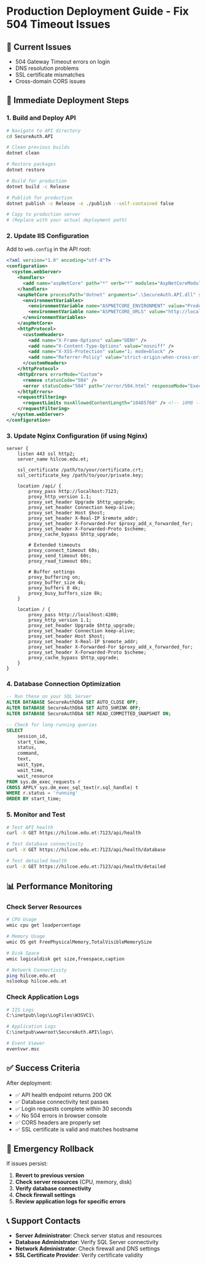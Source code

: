 # Production Deployment Guide - Fix 504 Timeout Issues

## 🚨 **Current Issues**
- 504 Gateway Timeout errors on login
- DNS resolution problems
- SSL certificate mismatches
- Cross-domain CORS issues

## 🔧 **Immediate Deployment Steps**

### 1. **Build and Deploy API**
```bash
# Navigate to API directory
cd SecureAuth.API

# Clean previous builds
dotnet clean

# Restore packages
dotnet restore

# Build for production
dotnet build -c Release

# Publish for production
dotnet publish -c Release -o ./publish --self-contained false

# Copy to production server
# (Replace with your actual deployment path)
```

### 2. **Update IIS Configuration**
Add to `web.config` in the API root:
```xml
<?xml version="1.0" encoding="utf-8"?>
<configuration>
  <system.webServer>
    <handlers>
      <add name="aspNetCore" path="*" verb="*" modules="AspNetCoreModuleV2" resourceType="Unspecified" />
    </handlers>
    <aspNetCore processPath="dotnet" arguments=".\SecureAuth.API.dll" stdoutLogEnabled="false" stdoutLogFile=".\logs\stdout" hostingModel="inprocess">
      <environmentVariables>
        <environmentVariable name="ASPNETCORE_ENVIRONMENT" value="Production" />
        <environmentVariable name="ASPNETCORE_URLS" value="http://localhost:7123" />
      </environmentVariables>
    </aspNetCore>
    <httpProtocol>
      <customHeaders>
        <add name="X-Frame-Options" value="DENY" />
        <add name="X-Content-Type-Options" value="nosniff" />
        <add name="X-XSS-Protection" value="1; mode=block" />
        <add name="Referrer-Policy" value="strict-origin-when-cross-origin" />
      </customHeaders>
    </httpProtocol>
    <httpErrors errorMode="Custom">
      <remove statusCode="504" />
      <error statusCode="504" path="/error/504.html" responseMode="ExecuteURL" />
    </httpErrors>
    <requestFiltering>
      <requestLimits maxAllowedContentLength="10485760" /> <!-- 10MB -->
    </requestFiltering>
  </system.webServer>
</configuration>
```

### 3. **Update Nginx Configuration (if using Nginx)**
```nginx
server {
    listen 443 ssl http2;
    server_name hilcoe.edu.et;
    
    ssl_certificate /path/to/your/certificate.crt;
    ssl_certificate_key /path/to/your/private.key;
    
    location /api/ {
        proxy_pass http://localhost:7123;
        proxy_http_version 1.1;
        proxy_set_header Upgrade $http_upgrade;
        proxy_set_header Connection keep-alive;
        proxy_set_header Host $host;
        proxy_set_header X-Real-IP $remote_addr;
        proxy_set_header X-Forwarded-For $proxy_add_x_forwarded_for;
        proxy_set_header X-Forwarded-Proto $scheme;
        proxy_cache_bypass $http_upgrade;
        
        # Extended timeouts
        proxy_connect_timeout 60s;
        proxy_send_timeout 60s;
        proxy_read_timeout 60s;
        
        # Buffer settings
        proxy_buffering on;
        proxy_buffer_size 4k;
        proxy_buffers 8 4k;
        proxy_busy_buffers_size 8k;
    }
    
    location / {
        proxy_pass http://localhost:4200;
        proxy_http_version 1.1;
        proxy_set_header Upgrade $http_upgrade;
        proxy_set_header Connection keep-alive;
        proxy_set_header Host $host;
        proxy_set_header X-Real-IP $remote_addr;
        proxy_set_header X-Forwarded-For $proxy_add_x_forwarded_for;
        proxy_set_header X-Forwarded-Proto $scheme;
        proxy_cache_bypass $http_upgrade;
    }
}
```

### 4. **Database Connection Optimization**
```sql
-- Run these on your SQL Server
ALTER DATABASE SecureAuthDbA SET AUTO_CLOSE OFF;
ALTER DATABASE SecureAuthDbA SET AUTO_SHRINK OFF;
ALTER DATABASE SecureAuthDbA SET READ_COMMITTED_SNAPSHOT ON;

-- Check for long-running queries
SELECT 
    session_id,
    start_time,
    status,
    command,
    text,
    wait_type,
    wait_time,
    wait_resource
FROM sys.dm_exec_requests r
CROSS APPLY sys.dm_exec_sql_text(r.sql_handle) t
WHERE r.status = 'running'
ORDER BY start_time;
```

### 5. **Monitor and Test**
```bash
# Test API health
curl -X GET https://hilcoe.edu.et:7123/api/health

# Test database connectivity
curl -X GET https://hilcoe.edu.et:7123/api/health/database

# Test detailed health
curl -X GET https://hilcoe.edu.et:7123/api/health/detailed
```

## 📊 **Performance Monitoring**

### **Check Server Resources**
```bash
# CPU Usage
wmic cpu get loadpercentage

# Memory Usage
wmic OS get FreePhysicalMemory,TotalVisibleMemorySize

# Disk Space
wmic logicaldisk get size,freespace,caption

# Network Connectivity
ping hilcoe.edu.et
nslookup hilcoe.edu.et
```

### **Check Application Logs**
```bash
# IIS Logs
C:\inetpub\logs\LogFiles\W3SVC1\

# Application Logs
C:\inetpub\wwwroot\SecureAuth.API\logs\

# Event Viewer
eventvwr.msc
```

## ✅ **Success Criteria**

After deployment:
- ✅ API health endpoint returns 200 OK
- ✅ Database connectivity test passes
- ✅ Login requests complete within 30 seconds
- ✅ No 504 errors in browser console
- ✅ CORS headers are properly set
- ✅ SSL certificate is valid and matches hostname

## 🚨 **Emergency Rollback**

If issues persist:
1. **Revert to previous version**
2. **Check server resources** (CPU, memory, disk)
3. **Verify database connectivity**
4. **Check firewall settings**
5. **Review application logs for specific errors**

## 📞 **Support Contacts**

- **Server Administrator**: Check server status and resources
- **Database Administrator**: Verify SQL Server connectivity  
- **Network Administrator**: Check firewall and DNS settings
- **SSL Certificate Provider**: Verify certificate validity 